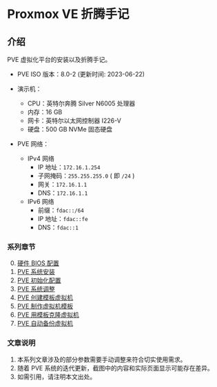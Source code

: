 # Proxmox VE 折腾手记

## 介绍
PVE 虚拟化平台的安装以及折腾手记。  

- PVE ISO 版本：8.0-2 (更新时间: 2023-06-22)

- 演示机：
    - CPU：英特尔奔腾 Silver N6005 处理器
    - 内存：16 GB
    - 网卡：英特尔以太网控制器 I226-V
    - 硬盘：500 GB NVMe 固态硬盘

- PVE 网络：
    - IPv4 网络
        - IP 地址：`172.16.1.254`
        - 子网掩码：`255.255.255.0` ( 即 `/24` )
        - 网关：`172.16.1.1`
        - DNS：`172.16.1.1`
    - IPv6 网络
        - 前缀：`fdac::/64`
        - IP 地址：`fdac::fe`
        - DNS：`fdac::1`

### 系列章节

0.  [硬件 BIOS 配置](./00.硬件BIOS配置.md)
1.  [PVE 系统安装](./01.PVE系统安装.md)
2.  [PVE 初始化配置](./02.PVE初始化配置.md)
3.  [PVE 系统调整](./03.PVE系统调整.md)
4.  [PVE 创建模板虚拟机](./04.PVE创建模板虚拟机.md)
5.  [PVE 制作虚拟机模板](./05.PVE制作虚拟机模板.md)
6.  [PVE 用模板克隆虚拟机](./06.PVE用模板克隆虚拟机.md)
7.  [PVE 自动备份虚拟机](./07.PVE自动备份虚拟机.md)

### 文章说明

1.  本系列文章涉及的部分参数需要手动调整来符合切实使用需求。
2.  随着 PVE 系统的迭代更新，截图中的内容和实际页面显示可能存在差异。
3.  如需引用，请注明本文出处。
